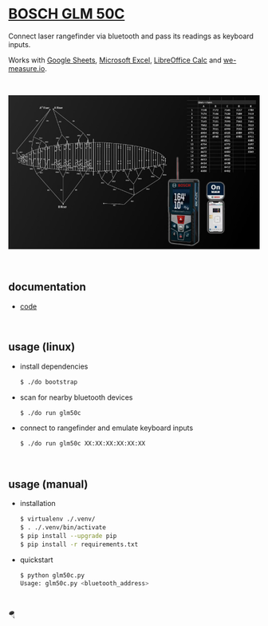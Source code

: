 # [BOSCH GLM 50C](https://www.boschtools.com/us/en/products/glm-50-c-0601072C10)

Connect laser rangefinder via bluetooth and pass its readings as keyboard inputs.

Works with [Google Sheets](https://sheets.google.com/),
[Microsoft Excel](https://excel.cloud.microsoft/),
[LibreOffice Calc](https://www.libreoffice.org/discover/calc/) and
[we-measure.io](https://we-measure.io/).

<br />

<p align="center">
    <img src="./art.jpg" alt="measurements" />
</p>

<br />


## documentation

* [code](./glm50c.py)

<br />


## usage (linux)

* install dependencies
    ```bash
    $ ./do bootstrap
    ```

* scan for nearby bluetooth devices
    ```bash
    $ ./do run glm50c
    ```

* connect to rangefinder and emulate keyboard inputs
    ```bash
    $ ./do run glm50c XX:XX:XX:XX:XX:XX
    ```

<br />


## usage (manual)

* installation
    ```bash
    $ virtualenv ./.venv/
    $ . ./.venv/bin/activate
    $ pip install --upgrade pip
    $ pip install -r requirements.txt
    ```

* quickstart
    ```bash
    $ python glm50c.py
    Usage: glm50c.py <bluetooth_address>
    ```

<br />

🪂️
